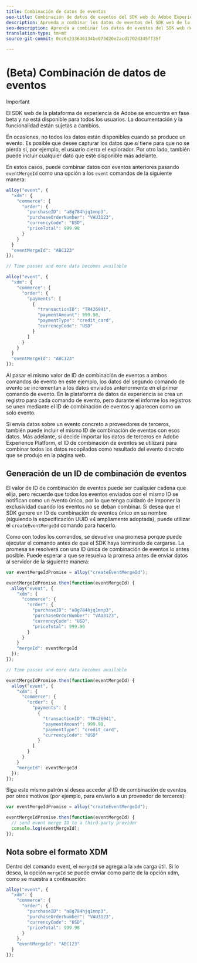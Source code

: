 ```yaml
---
title: Combinación de datos de eventos
seo-title: Combinación de datos de eventos del SDK web de Adobe Experience Platform
description: Aprenda a combinar los datos de eventos del SDK web de la plataforma de experiencia
seo-description: Aprenda a combinar los datos de eventos del SDK web de la plataforma de experiencia
translation-type: tm+mt
source-git-commit: 0cc6e233646134be073d20e2acd1702d345ff35f

---
```



# (Beta) Combinación de datos de eventos

>[!IMPORTANT]
>
>El SDK web de la plataforma de experiencia de Adobe se encuentra en fase beta y no está disponible para todos los usuarios. La documentación y la funcionalidad están sujetas a cambios.

En ocasiones, no todos los datos están disponibles cuando se produce un evento. Es posible que desee capturar los datos que _sí_ tiene para que no se pierda si, por ejemplo, el usuario cierra el explorador. Por otro lado, también puede incluir cualquier dato que esté disponible más adelante.

En estos casos, puede combinar datos con eventos anteriores pasando `eventMergeId` como una opción a los `event` comandos de la siguiente manera:

```javascript
alloy("event", {
  "xdm": {
    "commerce": {
      "order": {
        "purchaseID": "a8g784hjq1mnp3",
        "purchaseOrderNumber": "VAU3123",
        "currencyCode": "USD",
        "priceTotal": 999.98
      }
    }
  }
  "eventMergeId": "ABC123"
});

// Time passes and more data becomes available

alloy("event", {
  "xdm": {
    "commerce": {
      "order": {
        "payments": [
          {
            "transactionID": "TR426941",
            "paymentAmount": 999.98,
            "paymentType": "credit_card",
            "currencyCode": "USD"
          }
        ]
      }
    }
  }
  "eventMergeId": "ABC123"
});
```

Al pasar el mismo valor de ID de combinación de eventos a ambos comandos de evento en este ejemplo, los datos del segundo comando de evento se incrementan a los datos enviados anteriormente en el primer comando de evento. En la plataforma de datos de experiencia se crea un registro para cada comando de evento, pero durante el informe los registros se unen mediante el ID de combinación de eventos y aparecen como un solo evento.

Si envía datos sobre un evento concreto a proveedores de terceros, también puede incluir el mismo ID de combinación de eventos con esos datos. Más adelante, si decide importar los datos de terceros en Adobe Experience Platform, el ID de combinación de eventos se utilizará para combinar todos los datos recopilados como resultado del evento discreto que se produjo en la página web.

## Generación de un ID de combinación de eventos

El valor de ID de combinación de eventos puede ser cualquier cadena que elija, pero recuerde que todos los eventos enviados con el mismo ID se notifican como un evento único, por lo que tenga cuidado de imponer la exclusividad cuando los eventos no se deban combinar. Si desea que el SDK genere un ID de combinación de eventos único en su nombre (siguiendo la especificación [](https://www.ietf.org/rfc/rfc4122.txt)UUID v4 ampliamente adoptada), puede utilizar el `createEventMergeId` comando para hacerlo.

Como con todos los comandos, se devuelve una promesa porque puede ejecutar el comando antes de que el SDK haya terminado de cargarse. La promesa se resolverá con una ID única de combinación de eventos lo antes posible. Puede esperar a que se resuelva la promesa antes de enviar datos al servidor de la siguiente manera:

```javascript
var eventMergeIdPromise = alloy("createEventMergeId");

eventMergeIdPromise.then(function(eventMergeId) {
  alloy("event", {
    "xdm": {
      "commerce": {
        "order": {
          "purchaseID": "a8g784hjq1mnp3",
          "purchaseOrderNumber": "VAU3123",
          "currencyCode": "USD",
          "priceTotal": 999.98
        }
      }
    }
    "mergeId": eventMergeId
  });
});

// Time passes and more data becomes available

eventMergeIdPromise.then(function(eventMergeId) {
  alloy("event", {
    "xdm": {
      "commerce": {
        "order": {
          "payments": [
            {
              "transactionID": "TR426941",
              "paymentAmount": 999.98,
              "paymentType": "credit_card",
              "currencyCode": "USD"
            }
          ]
        }
      }
    }
    "mergeId": eventMergeId
  });
});
```

Siga este mismo patrón si desea acceder al ID de combinación de eventos por otros motivos (por ejemplo, para enviarlo a un proveedor de terceros):

```javascript
var eventMergeIdPromise = alloy("createEventMergeId");

eventMergeIdPromise.then(function(eventMergeId) {
  // send event merge ID to a third-party provider
  console.log(eventMergeId);
});
```

## Nota sobre el formato XDM

Dentro del comando event, el `mergeId` se agrega a la `xdm` carga útil.  Si lo desea, la opción `mergeId` se puede enviar como parte de la opción xdm, como se muestra a continuación:

```javascript
alloy("event", {
  "xdm": {
    "commerce": {
      "order": {
        "purchaseID": "a8g784hjq1mnp3",
        "purchaseOrderNumber": "VAU3123",
        "currencyCode": "USD",
        "priceTotal": 999.98
      }
    },
    "eventMergeId": "ABC123"
  }
});
```

